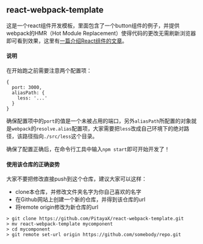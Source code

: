## react-webpack-template

这是一个react组件开发模板，里面包含了一个button组件的例子，并提供webpack的HMR（Hot Module Replacement）使得代码的更改无需刷新浏览器即可看到效果，这里有[一篇介绍React组件的文章](http://segmentfault.com/a/1190000003645189?_ea=326686)。

#### 说明

在开始跑之前需要注意两个配置项：

```
{
  port: 3000,
  aliasPath: {
    less: '...'
  }
}
```

确保配置项中的`port`的值是一个未被占用的端口，另外`aliasPath`所配置的对象就是`webpack`的`resolve.alias`配置项，大家需要把`less`改成自己环境下的绝对路径，该路径指向`./src/less`这个目录。

确保了配置正确后，在命令行工具中输入`npm start`即可开始开发了！

#### 使用该仓库的正确姿势

大家不要把修改直接push到这个仓库，建议大家可以这样：

- clone本仓库，并修改文件夹名字为你自己喜欢的名字
- 在Github网站上创建一个新的仓库，并得到该仓库的url
- 将remote origin修改为新仓库的url

```
> git clone https://github.com/PitayaX/react-webpack-template.git
> mv react-webpack-template mycomponent
> cd mycomponent
> git remote set-url origin https://github.com/somebody/repo.git
```
